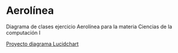 # Aerolínea
Diagrama de clases ejercicio Aerolínea para la materia Ciencias de la computación I

[Proyecto diagrama Lucidchart](https://www.lucidchart.com/invitations/accept/0533c55b-461e-4816-bcff-2ec7706a35ee)

